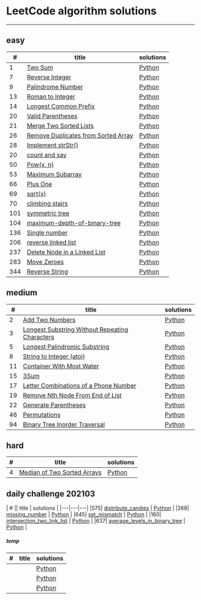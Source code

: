 # LeetCode algorithm solutions


----------------
## easy

| # | title | solutions |
|---|---|---|
| 1 | [Two Sum](https://leetcode.com/problems/two-sum/) | [Python](solutions/easy_two_sum.py) |
| 7 | [Reverse Integer](https://leetcode.com/problems/reverse-integer) | [Python](solutions/easy_reverse_integer.py) |
| 9 | [Palindrome Number](https://leetcode.com/problems/palindrome-number) | [Python](solutions/easy_palindrome_number.py) |
| 13 | [Roman to Integer](https://leetcode.com/problems/roman-to-integer) | [Python](solutions/easy_roman_to_integer.py) |
| 14 | [Longest Common Prefix](https://leetcode.com/problems/longest-common-prefix) | [Python](solutions/easy_longest_common_prefix.py) |
| 20 | [Valid Parentheses](https://leetcode.com/problems/valid-parentheses) | [Python](solutions/easy_valid_parentheses.py) |
| 21 | [Merge Two Sorted Lists](https://leetcode.com/problems/merge-two-sorted-lists/) | [Python](solutions/easy_merge_two_sorted_list.py) |
| 26 | [Remove Duplicates from Sorted Array](https://leetcode.com/problems/remove-duplicates-from-sorted-array) | [Python](solutions/) |
| 28 | [Implement strStr()](https://leetcode.com/problems/implement-strstr) | [Python](solutions/easy_strstr.py) |
| 20 | [count and say](https://leetcode.com/problems/count-and-say/submissions/) | [Python](solutions/e_count_and_say.md) |
| 50 | [Pow(x, n)](https://leetcode.com/problems/powx-n/) | [Python](solutions/e_powx.md) |
| 53 | [Maximum Subarray](https://leetcode.com/problems/maximum-subarray) | [Python](solutions/e_maximum_subarray.md) |
| 66 | [Plus One](https://leetcode.com/problems/plus-one) | [Python](solutions/e_plus_one.md) |
| 69 | [sqrt(x)](https://leetcode.com/problems/sqrtx/) | [Python](solutions/e_squrtx.md) |
| 70 | [climbing stairs](https://leetcode.com/problems/climbing-stairs) | [Python](solutions/e_climbstair.md) |
| 101 | [symmetric tree](https://leetcode.com/problems/symmetric-tree) | [Python](solutions/e_symmetric_tree.py) |
| 104 | [maximum-depth-of-binary-tree](https://leetcode.com/problems/maximum-depth-of-binary-tree/submissions/) | [Python](solutions/e_maximum-depth-of-binary-tree.md) |
| 136 | [Single number](https://leetcode.com/problems/single-number/) | [Python](solutions/e_single_number.md) |
| 206 | [reverse linked list](https://leetcode.com/problems/reverse-linked-list) | [Python](solutions/easy_move_zeros.md) |
| 237 | [Delete Node in a Linked List ](https://leetcode.com/problems/delete-node-in-a-linked-list/) | [Python](solutions/e_reverse-linked-list.md) |
| 283 | [Move Zeroes ](https://leetcode.com/problems/move-zeroes) | [Python](solutions/easy_move_zeros.md) |
| 344 | [Reverse String](https://leetcode.com/problems/reverse-string/) | [Python](solutions/e_reverse_string.md) |



## medium

| # | title | solutions |
|---|---|---|
| 2 | [Add Two Numbers](https://leetcode.com/problems/add-two-numbers) | [Python](solutions/easy_two_sum.py) |
| 3 | [Longest Substring Without Repeating Characters](https://leetcode.com/problems/longest-substring-without-repeating-characters) | [Python](solutions/median_longest_substring.py) |
| 5 | [Longest Palindromic Substring](https://leetcode.com/problems/longest-palindromic-substring/) | [Python](solutions/median_Longest_Palindromic_Substring.py) |
| 8 | [String to Integer (atoi) ](https://leetcode.com/problems/string-to-integer-atoi) | [Python](solutions/median_string_toint.py) |
| 11 | [Container With Most Water](https://leetcode.com/problems/container-with-most-water/) | [Python](solutions/m_container_with_most_water.md) |
| 15 | [3Sum](https://leetcode.com/problems/3sum/) | [Python](solutions/m_3sum.md) |
| 17 | [Letter Combinations of a Phone Number](https://leetcode.com/problems/letter-combinations-of-a-phone-number) | [Python](solutions/m_letter_combination.md) |
| 19 | [Remove Nth Node From End of List](https://leetcode.com/problems/remove-nth-node-from-end-of-list/) | [Python](solutions/m_remove-nth-node-from-end-of-list.md) |
| 22 | [Generate Parentheses](https://leetcode.com/problems/generate-parentheses/) | [Python](solutions/m_generate-parentheses.md) |
| 46 | [Permutations](https://leetcode.com/problems/permutations) | [Python](solutions/m_permuations.md) |
| 94 | [Binary Tree Inorder Traversal](https://leetcode.com/problems/binary-tree-inorder-traversal) | [Python](solutions/m_binary_tree_inorder_traversal.py) |

## hard


| # | title | solutions |
|---|---|---|
| 4 | [Median of Two Sorted Arrays](https://leetcode.com/problems/median-of-two-sorted-arrays/) | [Python](solutions/h_median-of-two-sorted-arrays.md) |

## daily challenge 202103


| # || title | solutions |
|---|---|---|
|575| [distribute_candies](https://leetcode.com/problems/distribute-candies/) | [Python](solutions/distribute_candies.py) |
|268| [missing_number](https://leetcode.com/problems/missing-number) | [Python](solutions/missing_number.py) |
|645| [set_mismatch](https://leetcode.com/problems/set-mismatch) | [Python](solutions/set_mismatch.py) |
|160| [intersection_two_link_list](https://leetcode.com/problems/intersection-of-two-linked-lists) | [Python](solutions/intersection_two_link_list.py) |
|637| [average_levels_in_binary_tree](https://leetcode.com/problems/average-of-levels-in-binary-tree/) | [Python](solutions/average_levels_in_binary_tree.py) |

##### temp

| # | title | solutions |
|---|---|---|
|  | []() | [Python](solutions/m_.md) |
|  | []() | [Python](solutions/e_.md) |
|  | []() | [Python](solutions/h_.md) |


